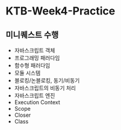 # KTB-Week4-Practice

## 미니퀘스트 수행
- 자바스크립트 객체
- 프로그래밍 패러다임
- 함수형 패러다임
- 모듈 시스템
- 블로킹/논블로킹, 동기/비동기
- 자바스크립트의 비동기 처리
- 자바스크립트 엔진
- Execution Context
- Scope
- Closer
- Class